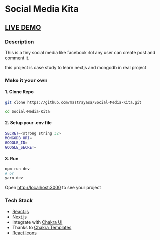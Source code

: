 
# Social Media Kita
## <a href="#">LIVE DEMO</a>

### Description
This is a tiny social media like facebook :lol any user can create post and comment it.

this project is case study to learn nextjs and mongodb in real project

### Make it your own
#### 1. Clone Repo
```bash
git clone https://github.com/mastrayasa/Social-Media-Kita.git

cd Social-Media-Kita
```
#### 2. Setup your .env file
```bash
SECRET=<strong string 32>
MONGODB_URI=
GOOGLE_ID=
GOOGLE_SECRET=
```
#### 3. Run
```bash
npm run dev
# or
yarn dev
```

Open <http://localhost:3000> to see your project


### Tech Stack
- [React.js](https://reactjs.org)
- [Next.js](https://nextjs.org)
- Integrate with [Chakra UI](https://chakra-ui.com)
- Thanks to [Chakra Templates](https://chakra-templates.dev)
- [React Icons](https://react-icons.github.io/react-icons)
 
